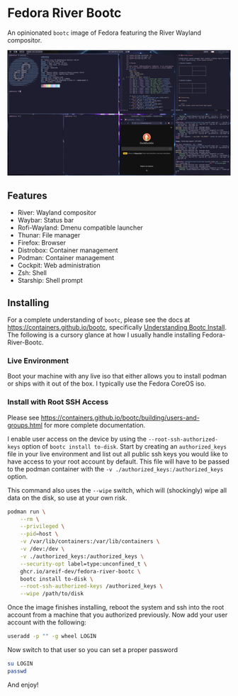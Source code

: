 # Fedora River Bootc 

An opinionated `bootc` image of Fedora featuring the River Wayland compositor.

![river-bsp-layout demo](./screenshots/main.png "Demo")

## Features 

* River: Wayland compositor 
* Waybar: Status bar 
* Rofi-Wayland: Dmenu compatible launcher 
* Thunar: File manager 
* Firefox: Browser
* Distrobox: Container management
* Podman: Container management 
* Cockpit: Web administration
* Zsh: Shell 
* Starship: Shell prompt

## Installing

For a complete understanding of `bootc`, please see the docs at https://containers.github.io/bootc, specifically [Understanding Bootc Install](https://containers.github.io/bootc/bootc-install.html). The following is a cursory glance at how I usually handle installing Fedora-River-Bootc. 

### Live Environment 

Boot your machine with any live iso that either allows you to install podman or ships with it out of the box. I typically use the Fedora CoreOS iso.

### Install with Root SSH Access

Please see https://containers.github.io/bootc/building/users-and-groups.html for more complete documentation. 

I enable user access on the device by using the `--root-ssh-authorized-keys` option of `bootc install to-disk`. Start by creating an `authorized_keys` file in your live environment and list out all public ssh keys you would like to have access to your root account by default. This file will have to be passed to the podman container with the `-v ./authorized_keys:/authorized_keys` option. 

This command also uses the `--wipe` switch, which will (shockingly) wipe all data on the disk, so use at your own risk. 

```bash
podman run \
    --rm \
    --privileged \
    --pid=host \
    -v /var/lib/containers:/var/lib/containers \
    -v /dev:/dev \
    -v ./authorized_keys:/authorized_keys \
    --security-opt label=type:unconfined_t \
    ghcr.io/areif-dev/fedora-river-bootc \
    bootc install to-disk \
    --root-ssh-authorized-keys /authorized_keys \
    --wipe /path/to/disk
```

Once the image finishes installing, reboot the system and ssh into the root account from a machine that you authorized previously. Now add your user account with the following: 

```bash
useradd -p "" -g wheel LOGIN
```

Now switch to that user so you can set a proper password

```bash
su LOGIN
passwd
```

And enjoy!
